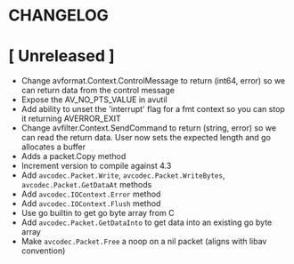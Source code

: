 # CHANGELOG

# [ Unreleased ]

- Change avformat.Context.ControlMessage to return (int64, error) so we can return data from the control message
- Expose the AV_NO_PTS_VALUE in avutil
- Add ability to unset the 'interrupt' flag for a fmt context so you can stop it returning AVERROR_EXIT
- Change avfilter.Context.SendCommand to return (string, error) so we can read the return data. User now sets the expected length and go allocates a buffer
- Adds a packet.Copy method
- Increment version to compile against 4.3
- Add `avcodec.Packet.Write`, `avcodec.Packet.WriteBytes`, `avcodec.Packet.GetDataAt` methods
- Add `avcodec.IOContext.Error` method
- Add `avcodec.IOContext.Flush` method
- Use go builtin to get go byte array from C
- Add `avcodec.Packet.GetDataInto` to get data into an existing go byte array
- Make `avcodec.Packet.Free` a noop on a nil packet (aligns with libav convention)